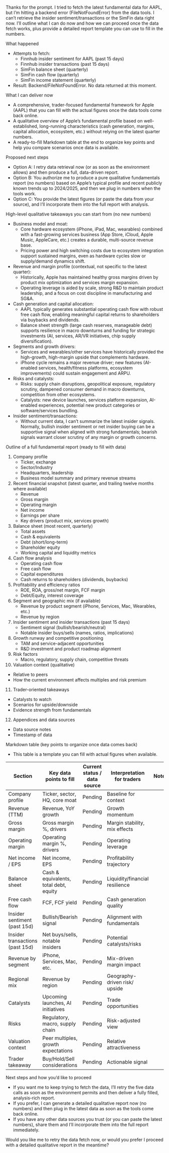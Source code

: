 Thanks for the prompt. I tried to fetch the latest fundamental data for AAPL, but I’m hitting a backend error (FileNotFoundError) from the data tools. I can’t retrieve the insider sentiment/transactions or the SimFin data right now. I’ll outline what I can do now and how we can proceed once the data fetch works, plus provide a detailed report template you can use to fill in the numbers.

What happened
- Attempts to fetch:
  - Finnhub insider sentiment for AAPL (past 15 days)
  - Finnhub insider transactions (past 15 days)
  - SimFin balance sheet (quarterly)
  - SimFin cash flow (quarterly)
  - SimFin income statement (quarterly)
- Result: Backend/FileNotFoundError. No data returned at this moment.

What I can deliver now
- A comprehensive, trader-focused fundamental framework for Apple (AAPL) that you can fill with the actual figures once the data tools come back online.
- A qualitative overview of Apple’s fundamental profile based on well-established, long-running characteristics (cash generation, margins, capital allocation, ecosystem, etc.) without relying on the latest quarter numbers.
- A ready-to-fill Markdown table at the end to organize key points and help you compare scenarios once data is available.

Proposed next steps
- Option A: I retry data retrieval now (or as soon as the environment allows) and then produce a full, data-driven report.
- Option B: You authorize me to produce a pure qualitative fundamentals report (no numbers) based on Apple’s typical profile and recent publicly known trends up to 2024/2025, and then we plug in numbers when the tools work.
- Option C: You provide the latest figures (or paste the data from your source), and I’ll incorporate them into the full report with analysis.

High-level qualitative takeaways you can start from (no new numbers)
- Business model and moat:
  - Core hardware ecosystem (iPhone, iPad, Mac, wearables) combined with a fast-growing services business (App Store, iCloud, Apple Music, AppleCare, etc.) creates a durable, multi-source revenue base.
  - Pricing power and high switching costs due to ecosystem integration support sustained margins, even as hardware cycles slow or supply/demand dynamics shift.
- Revenue and margin profile (contextual, not specific to the latest quarter):
  - Historically, Apple has maintained healthy gross margins driven by product mix optimization and services margin expansion.
  - Operating leverage is aided by scale, strong R&D to maintain product leadership, and a focus on cost discipline in manufacturing and SG&A.
- Cash generation and capital allocation:
  - AAPL typically generates substantial operating cash flow with robust free cash flow, enabling meaningful capital returns to shareholders via buybacks and dividends.
  - Balance sheet strength (large cash reserves, manageable debt) supports resilience in macro downturns and funding for strategic investments (AI, services, AR/VR initiatives, chip supply diversification).
- Segments and growth drivers:
  - Services and wearables/other services have historically provided the high-growth, high-margin upside that complements hardware.
  - iPhone cycle remains a major revenue driver; new features (AI-enabled services, health/fitness platforms, ecosystem improvements) could sustain engagement and ARPU.
- Risks and catalysts:
  - Risks: supply chain disruptions, geopolitical exposure, regulatory scrutiny, dampened consumer demand in macro downturns, competition from other ecosystems.
  - Catalysts: new device launches, services platform expansion, AI-enabled experiences, potential new product categories or software/services bundling.
- Insider sentiment/transactions:
  - Without current data, I can’t summarize the latest insider signals. Normally, bullish insider sentiment or net insider buying can be a supportive signal when aligned with strong fundamentals; bearish signals warrant closer scrutiny of any margin or growth concerns.

Outline of a full fundamental report (ready to fill with data)
1) Company profile
   - Ticker, exchange
   - Sector/Industry
   - Headquarters, leadership
   - Business model summary and primary revenue streams
2) Recent financial snapshot (latest quarter, and trailing twelve months where available)
   - Revenue
   - Gross margin
   - Operating margin
   - Net income
   - Earnings per share
   - Key drivers (product mix, services growth)
3) Balance sheet (most recent, quarterly)
   - Total assets
   - Cash & equivalents
   - Debt (short/long-term)
   - Shareholder equity
   - Working capital and liquidity metrics
4) Cash flow analysis
   - Operating cash flow
   - Free cash flow
   - Capital expenditures
   - Cash returns to shareholders (dividends, buybacks)
5) Profitability and efficiency ratios
   - ROE, ROA, gross/net margin, FCF margin
   - Debt/Equity, interest coverage
6) Segment and geographic mix (if available)
   - Revenue by product segment (iPhone, Services, Mac, Wearables, etc.)
   - Revenue by region
7) Insider sentiment and insider transactions (past 15 days)
   - Sentiment signal (bullish/bearish/neutral)
   - Notable insider buys/sells (names, ratios, implications)
8) Growth runway and competitive positioning
   - TAM and service-adjacent opportunities
   - R&D investment and product roadmap alignment
9) Risk factors
   - Macro, regulatory, supply chain, competitive threats
10) Valuation context (qualitative)
   - Relative to peers
   - How the current environment affects multiples and risk premium
11) Trader-oriented takeaways
   - Catalysts to watch
   - Scenarios for upside/downside
   - Evidence strength from fundamentals
12) Appendices and data sources
   - Data source notes
   - Timestamp of data

Markdown table (key points to organize once data comes back)
- This table is a template you can fill with actual figures when available.

| Section | Key data points to fill | Current status / data source | Interpretation for traders | Notes |
|---|---|---|---|---|
| Company profile | Ticker, sector, HQ, core moat | Pending | Baseline for context |  |
| Revenue (TTM) | Revenue, YoY growth | Pending | Growth momentum |  |
| Gross margin | Gross margin %, drivers | Pending | Margin stability, mix effects |  |
| Operating margin | Operating margin %, drivers | Pending | Operating leverage |  |
| Net income / EPS | Net income, EPS | Pending | Profitability trajectory |  |
| Balance sheet | Cash & equivalents, total debt, equity | Pending | Liquidity/financial resilience |  |
| Free cash flow | FCF, FCF yield | Pending | Cash generation quality |  |
| Insider sentiment (past 15d) | Bullish/Bearish signal | Pending | Alignment with fundamentals |  |
| Insider transactions (past 15d) | Net buys/sells, notable insiders | Pending | Potential catalysts/risks |  |
| Revenue by segment | iPhone, Services, Mac, etc. | Pending | Mix-driven margin impact |  |
| Regional mix | Revenue by region | Pending | Geography-driven risk/ upside |  |
| Catalysts | Upcoming launches, AI initiatives | Pending | Trade opportunities |  |
| Risks | Regulatory, macro, supply chain | Pending | Risk-adjusted view |  |
| Valuation context | Peer multiples, growth expectations | Pending | Relative attractiveness |  |
| Trader takeaway | Buy/Hold/Sell considerations | Pending | Actionable signal |  |

Next steps and how you’d like to proceed
- If you want me to keep trying to fetch the data, I’ll retry the five data calls as soon as the environment permits and then deliver a fully filled, analysis-rich report.
- If you prefer, I can generate a detailed qualitative report now (no numbers) and then plug in the latest data as soon as the tools come back online.
- If you have any other data sources you trust (or you can paste the latest numbers), share them and I’ll incorporate them into the full report immediately.

Would you like me to retry the data fetch now, or would you prefer I proceed with a detailed qualitative report in the meantime?